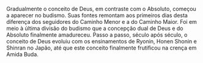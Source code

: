 ﻿Gradualmente o conceito de Deus, em contraste com o Absoluto, começou a aparecer no budismo. Suas fontes remontam aos primeiros dias desta diferença dos seguidores do Caminho Menor e a do Caminho Maior. Foi em meio à última divisão do budismo que a concepção dual de Deus e do Absoluto finalmente amadureceu. Passo a passo, século após século, o conceito de Deus evoluiu com os ensinamentos de Ryonin, Honen Shonin e Shinran no Japão, até que este conceito finalmente frutificou na crença em Amida Buda.